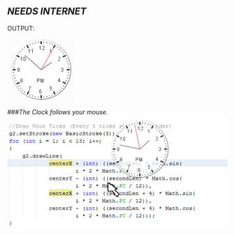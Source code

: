 *NEEDS INTERNET*
-----------
OUTPUT:  
![output](https://raw.githubusercontent.com/riodw/CS122-Graphic-Interface/master/Project%205%20-%20Clock/image1.png)  
###*The Clock follows your mouse.*
![output](https://raw.githubusercontent.com/riodw/CS122-Graphic-Interface/master/Project%205%20-%20Clock/image2.png)
